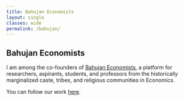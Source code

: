 ```yaml
---
title: Bahujan Economists
layout: single
classes: wide
permalink: /bahujan/
---
```


## Bahujan Economists

I am among the co-founders of [Bahujan Economists](https://bahujanecon.org/), a platform for researchers, aspirants, students, and professors from the historically marginalized caste, tribes, and religious communities in Economics.

You can follow our work [here](https://x.com/BahujanEcon).
